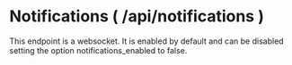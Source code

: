  # Notifications ( /api/notifications )
 
 This endpoint is a websocket. 
 It is enabled by default and can be disabled setting the option notifications_enabled to false.
 